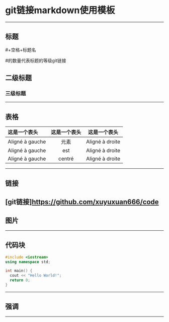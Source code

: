 git链接markdown使用模板
========================
-----------------------------------------
## **标题**
 #+空格+标题名

#的数量代表标题的等级git链接
## 二级标题
### 三级标题
----------------------------------------

## **表格**

| 这是一个表头       | 这是一个表头      | 这是一个表头         |
| :--------------- |:---------------:| :-----:            |
| Aligné à gauche  |    元素          |  Aligné à droite   |
| Aligné à gauche  | est             |   Aligné à droite  |
| Aligné à gauche  | centré          |    Aligné à droite |

-----------------------------------------

## **链接**
[git链接]<https://github.com/xuyuxuan666/code>
-----------------------------------------

## **图片**

-----------------------------------------

## **代码块**

```C++
#include <iostream>
using namespace std;

int main() {
  cout << "Hello World!";
  return 0;
}
```
-----------------------------------------

## **强调**

-----------------------------------------


